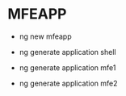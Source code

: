 # MFEAPP

- ng new mfeapp

- ng generate application shell
- ng generate application mfe1
- ng generate application mfe2
